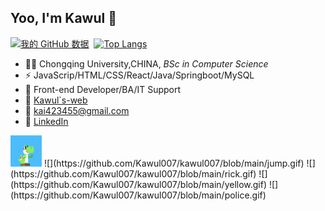 ## Yoo, I'm Kawul 👋
[![我的 GitHub 数据](https://github-readme-stats.vercel.app/api?username=Kawul007&show_icons=true&theme=tokyonight&line_height=20&card_width=400px)]()
&nbsp;[![Top Langs](https://github-readme-stats.vercel.app/api/top-langs/?username=Kawul007&layout=compact&theme=tokyonight&card_width=300px)](https://github.com/Kawul007/github-readme-stats)
- 👨‍🎓 Chongqing University,CHINA, _BSc in Computer Science_
- ⚡ JavaScrip/HTML/CSS/React/Java/Springboot/MySQL
- 🏃  Front-end Developer/BA/IT Support
- 🚗 [Kawul`s-web](https://kawul007.github.io/personal-web/)
- 🏤 kai423455@gmail.com
- 👦 [LinkedIn](https://www.linkedin.com/in/kawul4234/)</br>
<img src="https://github.com/Kawul007/kawul007/blob/main/jump.gif" width="50px" height="50px" alt="ha"/>
![](https://github.com/Kawul007/kawul007/blob/main/jump.gif)
![](https://github.com/Kawul007/kawul007/blob/main/rick.gif)
![](https://github.com/Kawul007/kawul007/blob/main/yellow.gif)
![](https://github.com/Kawul007/kawul007/blob/main/police.gif)

